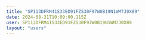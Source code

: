 ```yaml
---
title: "SP113DFRM41S33ED91FZS30F97W0B19N1WM7J0X89"
date: 2024-08-31T10:09:00.115Z
user: SP113DFRM41S33ED91FZS30F97W0B19N1WM7J0X89
layout: "users"
---
```

    